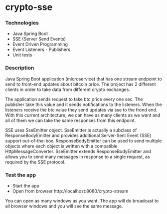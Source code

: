 # crypto-sse

### Technologies ###

* Java Spring Boot
* SSE (Server Send Events)
* Event Driven Programming
* Event Listeners - Publishers
* Unit tests

### Description ###

Java Spring Boot application (microservice) that has one stream endpoint to 
send to front-end updates about bitcoin price.
The project has 2 different clients in order to take data from different crypto
exchanges.

The application sends request to take btc price every one sec. The 
publisher take this value and it sends notifications to the listeners. When the listeners receive 
the btc value they send updates via sse to the frond end.
With this current architecture, we can have as many clients as we want and 
all of them we can take the same responses from this endpoint.

SSE uses SseEmitter object. SseEmitter is actually a subclass of ResponseBodyEmitter and provides additional Server-Sent Event (SSE) support out-of-the-box.
ResponseBodyEmitter can be used to send multiple objects where each object is written with a compatible HttpMessageConverter.
SseEmitter extends ResponseBodyEmitter and allows you to send many messages in response to a single request, as required by the SSE protocol.

### Test the app ###

* Start the app
* Open from browser http://localhost:8080/crypto-stream

You can open as many windows as you want. The app will do broadcast to all 
browser windows and you will see the same message.
